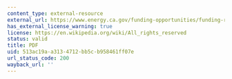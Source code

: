```yaml
---
content_type: external-resource
external_url: https://www.energy.ca.gov/funding-opportunities/funding-resources/formatting-reports-and-writing-style-consultants-california
has_external_license_warning: true
license: https://en.wikipedia.org/wiki/All_rights_reserved
status: valid
title: PDF
uid: 513ac19a-a313-4712-bb5c-b958461ff07e
url_status_code: 200
wayback_url: ''
---
```

